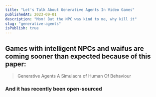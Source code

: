 ```yaml
---
title: "Let's Talk About Generative Agents In Video Games"
publishedAt: 2023-09-01
description: "Mom! But the NPC was kind to me, why kill it"
slug: "generative-agents"
isPublish: true
---
```


## Games with intelligent NPCs and waifus are coming sooner than expected because of this paper:

> Generative Agents A Simulacra of Human Of Behaviour

### And it has recently been open-sourced